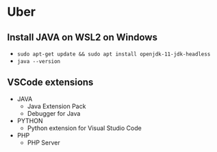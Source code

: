 # Uber

## Install JAVA on WSL2 on Windows

- `sudo apt-get update && sudo apt install openjdk-11-jdk-headless`
- `java --version`

## VSCode extensions

- JAVA
  - Java Extension Pack
  - Debugger for Java
- PYTHON
  - Python extension for Visual Studio Code
- PHP 
  - PHP Server